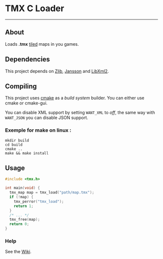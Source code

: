 # TMX C Loader

---

## About

Loads **.tmx** [tiled](http://mapeditor.org) maps in you games.

## Dependencies

This project depends on [Zlib](http://zlib.net/), [Jansson](http://www.digip.org/jansson/) and [LibXml2](http://xmlsoft.org).

## Compiling
This project uses [cmake](http://cmake.org) as a *build system* builder.
You can either use cmake or cmake-gui.

You can disable XML support by setting `WANT_XML` to *off*, the same way with `WANT_JSON` you can disable JSON support.

### Exemple for make on linux :

    mkdir build
    cd build
    cmake ..
    make && make install

## Usage

```c
#include <tmx.h>

int main(void) {
  tmx_map map = tmx_load("path/map.tmx");
  if (!map) {
    tmx_perror("tmx_load");
    return 1;
  }
  /* ... */
  tmx_free(map);
  return 0;
}
```

### Help

See the [Wiki](https://github.com/baylej/tmx/wiki/).
